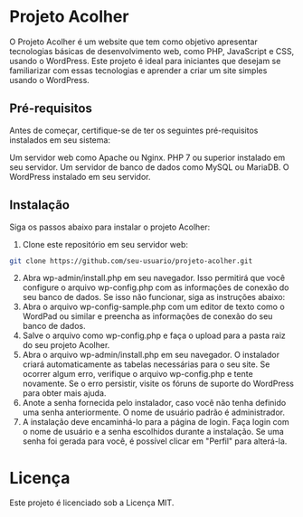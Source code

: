 # Projeto Acolher
O Projeto Acolher é um website que tem como objetivo apresentar tecnologias básicas de desenvolvimento web, como PHP, JavaScript e CSS, usando o WordPress. Este projeto é ideal para iniciantes que desejam se familiarizar com essas tecnologias e aprender a criar um site simples usando o WordPress.

## Pré-requisitos
Antes de começar, certifique-se de ter os seguintes pré-requisitos instalados em seu sistema:

Um servidor web como Apache ou Nginx.
PHP 7 ou superior instalado em seu servidor.
Um servidor de banco de dados como MySQL ou MariaDB.
O WordPress instalado em seu servidor.

## Instalação
Siga os passos abaixo para instalar o projeto Acolher:

1. Clone este repositório em seu servidor web:
```bash
git clone https://github.com/seu-usuario/projeto-acolher.git
```
2. Abra wp-admin/install.php em seu navegador. Isso permitirá que você configure o arquivo wp-config.php com as informações de conexão do seu banco de dados. Se isso não funcionar, siga as instruções abaixo:
3. Abra o arquivo wp-config-sample.php com um editor de texto como o WordPad ou similar e preencha as informações de conexão do seu banco de dados.
4. Salve o arquivo como wp-config.php e faça o upload para a pasta raiz do seu projeto Acolher.
5. Abra o arquivo wp-admin/install.php em seu navegador. O instalador criará automaticamente as tabelas necessárias para o seu site. Se ocorrer algum erro, verifique o arquivo wp-config.php e tente novamente. Se o erro persistir, visite os fóruns de suporte do WordPress para obter mais ajuda.
6. Anote a senha fornecida pelo instalador, caso você não tenha definido uma senha anteriormente. O nome de usuário padrão é administrador.
7. A instalação deve encaminhá-lo para a página de login. Faça login com o nome de usuário e a senha escolhidos durante a instalação. Se uma senha foi gerada para você, é possível clicar em "Perfil" para alterá-la.


# Licença
Este projeto é licenciado sob a Licença MIT.





